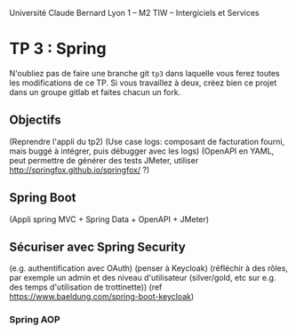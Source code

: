 Université Claude Bernard Lyon 1 – M2 TIW – Intergiciels et Services

# TP 3 : Spring

N'oubliez pas de faire une branche git `tp3` dans laquelle vous ferez toutes les modifications de ce TP.
Si vous travaillez à deux, créez bien ce projet dans un groupe gitlab et faites chacun un fork.

## Objectifs

(Reprendre l'appli du tp2)
(Use case logs: composant de facturation fourni, mais buggé à intégrer, puis débugger avec les logs)
(OpenAPI en YAML, peut permettre de générer des tests JMeter, utiliser http://springfox.github.io/springfox/ ?)

## Spring Boot 

(Appli spring MVC + Spring Data + OpenAPI + JMeter)

## Sécuriser avec Spring Security

(e.g. authentification avec OAuth)
(penser à Keycloak)
(réfléchir à des rôles, par exemple un admin et des niveau d'utilisateur (silver/gold, etc sur e.g. des temps d'utilisation de trottinette))
(ref https://www.baeldung.com/spring-boot-keycloak)

### Spring AOP

